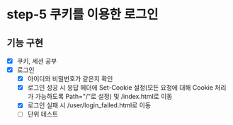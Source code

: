 # step-5 쿠키를 이용한 로그인

## 기능 구현
- [x] 쿠키, 세션 공부
- [x] 로그인
  - [x] 아이디와 비밀번호가 같은지 확인
  - [x] 로그인 성공 시 응답 헤더에 Set-Cookie 설정(모든 요청에 대해 Cookie 처리가 가능하도록 Path="/"로 설정) 및 /index.html로 이동
  - [x] 로그인 실패 시 /user/login_failed.html로 이동
  - [ ] 단위 테스트
